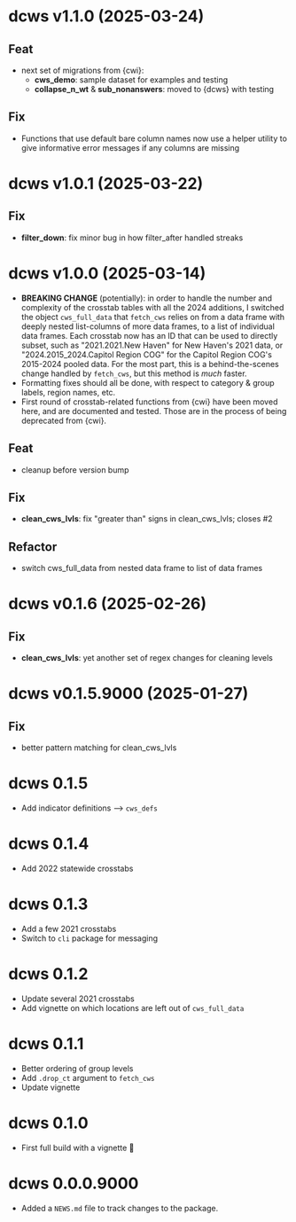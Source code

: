 # dcws v1.1.0 (2025-03-24)

## Feat

- next set of migrations from {cwi}:
  - **cws_demo**: sample dataset for examples and testing
  - **collapse_n_wt** & **sub_nonanswers**: moved to {dcws} with testing

## Fix

- Functions that use default bare column names now use a helper utility to give informative error messages if any columns are missing

# dcws v1.0.1 (2025-03-22)

## Fix

- **filter_down**: fix minor bug in how filter_after handled streaks

# dcws v1.0.0 (2025-03-14)

* **BREAKING CHANGE** (potentially): in order to handle the number and complexity of the crosstab tables with all the 2024 additions, I switched the object `cws_full_data` that `fetch_cws` relies on from a data frame with deeply nested list-columns of more data frames, to a list of individual data frames. Each crosstab now has an ID that can be used to directly subset, such as "2021.2021.New Haven" for New Haven's 2021 data, or "2024.2015_2024.Capitol Region COG" for the Capitol Region COG's 2015-2024 pooled data. For the most part, this is a behind-the-scenes change handled by `fetch_cws`, but this method is _much_ faster.
* Formatting fixes should all be done, with respect to category & group labels, region names, etc.
* First round of crosstab-related functions from {cwi} have been moved here, and are documented and tested. Those are in the process of being deprecated from {cwi}.

## Feat

- cleanup before version bump

## Fix

- **clean_cws_lvls**: fix "greater than" signs in clean_cws_lvls; closes #2

## Refactor

- switch cws_full_data from nested data frame to list of data frames

# dcws v0.1.6 (2025-02-26)

## Fix

- **clean_cws_lvls**: yet another set of regex changes for cleaning levels

# dcws v0.1.5.9000 (2025-01-27)

## Fix

- better pattern matching for clean_cws_lvls


# dcws 0.1.5

* Add indicator definitions --> `cws_defs`

# dcws 0.1.4

* Add 2022 statewide crosstabs

# dcws 0.1.3

* Add a few 2021 crosstabs
* Switch to `cli` package for messaging

# dcws 0.1.2

* Update several 2021 crosstabs
* Add vignette on which locations are left out of `cws_full_data`

# dcws 0.1.1

* Better ordering of group levels
* Add `.drop_ct` argument to `fetch_cws`
* Update vignette

# dcws 0.1.0

* First full build with a vignette :tada:

# dcws 0.0.0.9000

* Added a `NEWS.md` file to track changes to the package.
